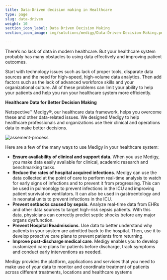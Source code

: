 ```yaml
---
title: Data-Driven decision making in Healthcare
type: page
slug: data-driven
weight: 10
section_icon_label: Data Driven Decision Making
section_icon_image: img/solutions/medigy/Data-Driven-Decision-Making.png

---
```

 	
 There’s no lack of data in modern healthcare. But your healthcare system probably has many obstacles to using data effectively and improving patient outcomes.

 Start with technology issues such as lack of proper tools, disparate data sources and the need for high-speed, high-volume data analytics. Then add factors such as the lack of advanced workforce skills and your organizational culture. All of these problems can limit your ability to help your patients and help you run your healthcare system more efficiently.

 
**Healthcare Data for Better Decision Making**
 <p>Netspective™ Medigy®, our healthcare data framework, helps you overcome these and other data-related issues. We designed Medigy to help healthcare professionals and organizations use their clinical and operations data to make better decisions.</p>
 
 ![assement-process](img/solutions/medigy/Data-Driven-decision-making-in-Healthcare.jpg#center)

Here are a few of the many ways to use Medigy in your healthcare system:
 
* **Ensure availability of clinical and support data**. When you use Medigy, you make data easily available for clinical, academic research and benchmarking tasks. 
* **Reduce the rates of hospital acquired infections**. Medigy can use the data collected at the point of care to perform real-time analysis to watch for early signs of infections and to prevent it from progressing. This can be used in pulmonolgy to prevent infections in the ICU and improving patient survival on ventilators. It can also be used in gastroentology and in neonatal units to prevent infections in the ICU. 
* **Prevent setbacks caused by sepsis**. Analyze real-time data from EHRs and other data sources to target high-risk sepsis patients. With this data, physicians can correctly predict septic shocks before any major organs dysfunction. 
* **Prevent Hospital Readmissions**. Use data to better understand why patients in your system are admitted back to the hospital. Then, use it to develop proactive care plans to prevent patients from returning. 
* **Improve post-discharge medical care**. Medigy enables you to develop customized care plans for patients before discharge, track symptoms and conduct early interventions as needed. 
 

 <p> Medigy provides the platform, applications and services that you need to make use of your data to monitor and coordinate treatment of patients across different treatments, locations and healthcare systems </p>



 
 